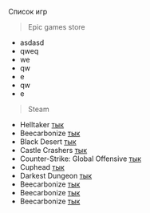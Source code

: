 Список игр

>Epic games store
+ asdasd
+ qweq
+ we
+ qw
+ e
+ qw
+ e

>Steam
+ Helltaker [тык](https://store.steampowered.com/app/1289310/Helltaker/)
+ Beecarbonize [тык](https://store.steampowered.com/app/2486750/Beecarbonize/)
+ Black Desert [тык](https://store.steampowered.com/app/582660/Black_Desert/)
+ Castle Crashers [тык](https://store.steampowered.com/app/204360/Castle_Crashers/)
+ Counter-Strike: Global Offensive [тык](https://store.steampowered.com/app/730/CounterStrike_Global_Offensive/)
+ Cuphead [тык](https://store.steampowered.com/app/268910/Cuphead/)
+ Darkest Dungeon [тык](https://store.steampowered.com/app/262060/Darkest_Dungeon/)
+ Beecarbonize [тык]()
+ Beecarbonize [тык]()
+ Beecarbonize [тык]()
